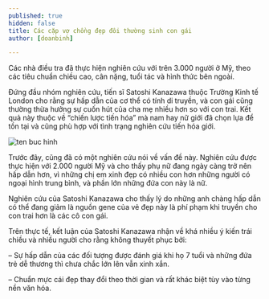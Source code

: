 ```yaml
---
published: true
hidden: false
title: Các cặp vợ chồng đẹp đôi thường sinh con gái
author: [doanbinh]

---
```


Các nhà điều tra đã thực hiện nghiên cứu với trên 3.000 người ở Mỹ, theo các tiêu chuẩn chiều cao, cân nặng, tuổi tác và hình thức bên ngoài. 

Đứng đầu nhóm nghiên cứu, tiến sĩ Satoshi Kanazawa thuộc Trường Kinh tế London cho rằng sự hấp dẫn của cơ thể có tính di truyền, và con gái cũng thường thừa hưởng sự cuốn hút của cha mẹ nhiều hơn so với con trai. Kết quả này thuộc về “chiến lược tiến hóa” mà nam hay nữ giới đã chọn lựa để tồn tại và cũng phù hợp với tình trạng nghiên cứu tiến hóa giới.

![ten buc hinh](http://cuocsongomy.com/wp-content/uploads/2017/11/999999999999999999999999999999999999999999999999999999999999.jpg "ten buc hinh")


Trước đây, cũng đã có một nghiên cứu nói về vấn đề này. Nghiên cứu được thực hiện với 2.000 người Mỹ và cho thấy phụ nữ đang ngày càng trở nên hấp dẫn hơn, vì những chị em xinh đẹp có nhiều con hơn những người có ngoại hình trung bình, và phần lớn những đứa con này là nữ.

Nghiên cứu của Satoshi Kanazawa cho thấy lý do những anh chàng hấp dẫn có thể đang giảm là nguồn gene của vẻ đẹp này là phí phạm khi truyền cho con trai hơn là các cô con gái.

Trên thực tế, kết luận của Satoshi Kanazawa nhận về khá nhiều ý kiến trái chiều và nhiều người cho rằng không thuyết phục bởi:

– Sự hấp dẫn của các đối tượng được đánh giá khi họ 7 tuổi và những đứa trẻ dễ thương thì chưa chắc lớn lên vẫn xinh xắn.

– Chuẩn mực cái đẹp thay đổi theo thời gian và rất khác biệt tùy vào từng nền văn hóa.
